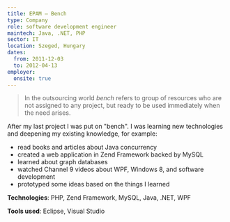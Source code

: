 ```yaml
---
title: EPAM — Bench
type: Company
role: software development engineer
maintech: Java, .NET, PHP
sector: IT
location: Szeged, Hungary
dates:
  from: 2011-12-03
  to: 2012-04-13
employer:
  onsite: true
---
```


> In the outsourcing world *bench* refers to group of resources who are not assigned to any project, but ready to be used immediately when the need arises.

After my last project I was put on "bench". I was learning new technologies and deepening my existing knowledge, for example:

 * read books and articles about Java concurrency
 * created a web application in Zend Framework backed by MySQL
 * learned about graph databases
 * watched Channel 9 videos about WPF, Windows 8, and software development
 * prototyped some ideas based on the things I learned

**Technologies**: PHP, Zend Framework, MySQL, Java, .NET, WPF

**Tools used**: Eclipse, Visual Studio
